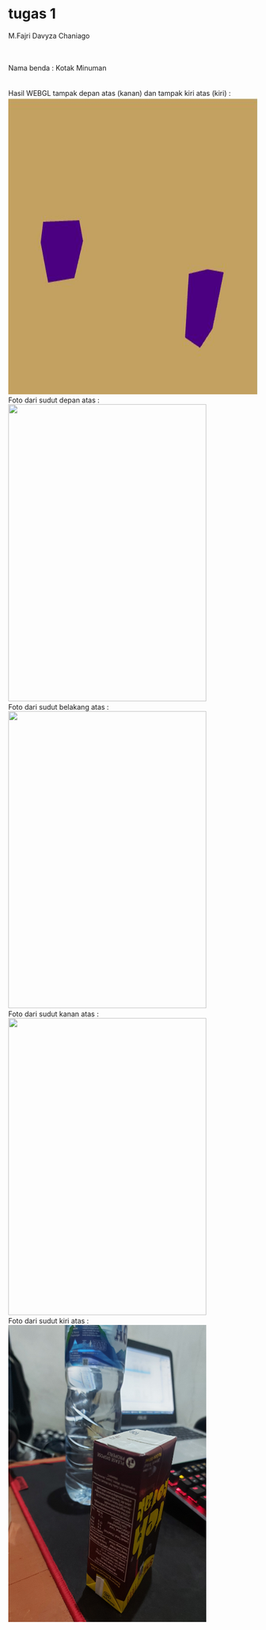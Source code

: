 # tugas 1

M.Fajri Davyza Chaniago <br>
<br>
<br>

Nama benda : Kotak Minuman <br>
<br>
<br>
Hasil WEBGL tampak depan atas (kanan) dan tampak kiri atas (kiri) : <br>
<img src="./hasil.jpg" width="800" height ="600">
<br>
Foto dari sudut depan atas : <br>
<img src="./depan.jpg" width="400" height ="600">
<br>
Foto dari sudut belakang atas : <br>
<img src="./belakang.jpg" width="400" height ="600">
<br>
Foto dari sudut kanan atas : <br>
<img src="./kanan.jpg" width="400" height ="600">
<br>
Foto dari sudut kiri atas : <br>
<img src="./kiri.jpg" width="400" height ="600">
